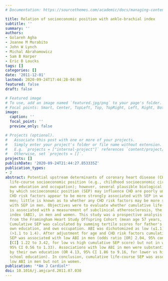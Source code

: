 ```yaml
---
# Documentation: https://sourcethemes.com/academic/docs/managing-content/

title: Relation of socioeconomic position with ankle-brachial index
subtitle: ''
summary: ''
authors:
- Golareh Agha
- Joanne M Murabito
- John W Lynch
- Michal Abrahamowicz
- Sam B Harper
- Eric B Loucks
tags: []
categories: []
date: '2011-12-01'
lastmod: 2020-09-24T17:44:28-04:00
featured: false
draft: false

# Featured image
# To use, add an image named `featured.jpg/png` to your page's folder.
# Focal points: Smart, Center, TopLeft, Top, TopRight, Left, Right, BottomLeft, Bottom, BottomRight.
image:
  caption: ''
  focal_point: ''
  preview_only: false

# Projects (optional).
#   Associate this post with one or more of your projects.
#   Simply enter your project's folder or file name without extension.
#   E.g. `projects = ["internal-project"]` references `content/project/deep-learning/index.md`.
#   Otherwise, set `projects = []`.
projects: []
publishDate: '2020-09-24T21:44:27.853335Z'
publication_types:
- 2
abstract: Potential upstream determinants of coronary heart disease (CHD) include
  life-course socioeconomic position (e.g., childhood socioeconomic circumstances,
  own education and occupation); however, several plausible biological mechanisms
  by which socioeconomic position (SEP) may influence CHD are poorly understood. Several
  CHD risk factors appear to be more strongly associated with SEP in women than in
  men; little is known as to whether any CHD risk factors may be more strongly associated
  with SEP in men. Objectives were to evaluate whether cumulative life-course SEP
  is associated with a measurement of subclinical atherosclerosis, the ankle-brachial
  index (ABI), in men and women. This study was a prospective analysis of 1,454 participants
  from the Framingham Heart Study Offspring Cohort (mean age 57 years, 53.8% women).
  Cumulative SEP was calculated by summing tertile scores for father's education,
  own education, and own occupation. ABI was dichotomized as low (≤1.1) and normal
  (>1.1 to 1.4). After adjustment for age and CHD risk factors cumulative life-course
  SEP was associated with low ABI in men (odds ratio [OR] 2.04, 95% confidence interval
  [CI] 1.22 to 3.42, for low vs high cumulative SEP score) but not in women (OR 0.86,
  95% CI 0.56 to 1.33). Associations with low ABI in men were substantially driven
  by their own education (OR 4.13, 95% CI 1.86 to 9.16, for lower vs higher than high
  school education). In conclusion, cumulative life-course SEP was associated with
  low ABI in men but not in women.
publication: '*Am J Cardiol*'
doi: 10.1016/j.amjcard.2011.07.030
---
```

